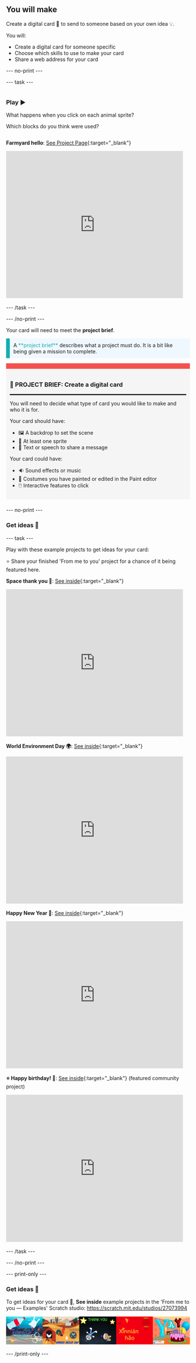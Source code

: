 ## You will make

Create a digital card 💌 to send to someone based on your own idea 💡.

You will:

+ Create a digital card for someone specific
+ Choose which skills to use to make your card
+ Share a web address for your card

--- no-print ---

--- task ---

<div style="display: flex; flex-wrap: wrap">
<div style="flex-basis: 200px; flex-grow: 1">

### Play ▶️ 

What happens when you click on each animal sprite?

Which blocks do you think were used?

</div>
<div>

**Farmyard hello**: [See Project Page](https://scratch.mit.edu/projects/744399060){:target="_blank"}
<div class="scratch-preview">
  <iframe src="https://scratch.mit.edu/projects/744399060/embed" allowtransparency="true" width="485" height="402" frameborder="0" scrolling="no" allowfullscreen></iframe>
</div>

</div>
</div>

--- /task ---

--- /no-print ---

Your card will need to meet the **project brief**.

<p style="border-left: solid; border-width:10px; border-color: #0faeb0; background-color: aliceblue; padding: 10px;">
A <span style="color: #0faeb0">**project brief**</span> describes what a project must do. It is a bit like being given a mission to complete.
</p>

<div style="border-top: 15px solid #f3524f; background-color: whitesmoke; margin-bottom: 20px; padding: 10px;">

### 🎯 PROJECT BRIEF: Create a **digital card**
<hr style="border-top: 2px solid black;">

You will need to decide what type of card you would like to make and who it is for. 

Your card should have:
+ 🖼️ A backdrop to set the scene
+ 🐢 At least one sprite
+ 💬 Text or speech to share a message

Your card could have:
+ 🔉 Sound effects or music
+ 🎨 Costumes you have painted or edited in the Paint editor
+ 🖱️ Interactive features to click
</div>

--- no-print ---

### Get ideas 💭

--- task ---

Play with these example projects to get ideas for your card:

⭐ Share your finished 'From me to you' project for a chance of it being featured here.

**Space thank you 👾**: [See inside](https://scratch.mit.edu/projects/461080920){:target="_blank"}
<div class="scratch-preview">
  <iframe src="https://scratch.mit.edu/projects/461080920/embed" allowtransparency="true" width="485" height="402" frameborder="0" scrolling="no" allowfullscreen></iframe>
</div>

**World Environment Day 🌍**: [See inside](https://scratch.mit.edu/projects/460628546){:target="_blank"}
<div class="scratch-preview">
  <iframe src="https://scratch.mit.edu/projects/460628546/embed" allowtransparency="true" width="485" height="402" frameborder="0" scrolling="no" allowfullscreen></iframe>
</div>

**Happy New Year 🏮**: [See inside](https://scratch.mit.edu/projects/465299716){:target="_blank"}
<div class="scratch-preview">
  <iframe src="https://scratch.mit.edu/projects/465299716/embed" allowtransparency="true" width="485" height="402" frameborder="0" scrolling="no" allowfullscreen></iframe>
</div>

**⭐ Happy birthday! 🎂**: [See inside](https://scratch.mit.edu/projects/460632311){:target="_blank"} (featured community project)
<div class="scratch-preview">
  <iframe src="https://scratch.mit.edu/projects/460632311/embed" allowtransparency="true" width="485" height="402" frameborder="0" scrolling="no" allowfullscreen></iframe>
</div>

--- /task ---

--- /no-print ---

--- print-only ---

### Get ideas 💭

To get ideas for your card 💌, **See inside** example projects in the 'From me to you — Examples' Scratch studio: 
https://scratch.mit.edu/studios/27073994

![A strip of example projects including cards for world hello day, new year, world environment day, a thank you card and a happy birthday card..](images/showcase_static.png)

--- /print-only ---


